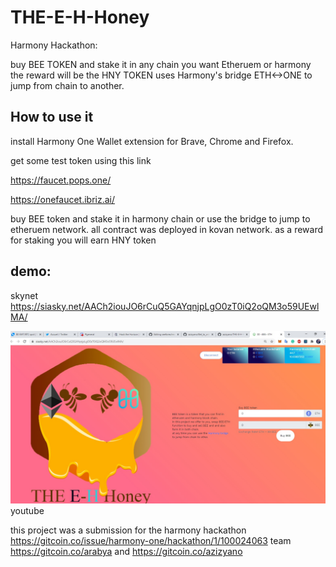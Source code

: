 
# THE-E-H-Honey

Harmony Hackathon:

buy BEE  TOKEN  and stake it in any chain you want Etheruem or harmony 
the reward will be the HNY TOKEN 
uses Harmony's bridge ETH<->ONE to jump from chain to another.

## How to use it
install Harmony One Wallet extension for Brave, Chrome and Firefox.

get some test token using this link

https://faucet.pops.one/

https://onefaucet.ibriz.ai/

buy BEE token and stake it in harmony chain or use the bridge to jump to etheruem network. all contract was deployed in kovan network.
as a reward for staking you will earn HNY token 

## demo:
skynet 
https://siasky.net/AACh2iouJO6rCuQ5GAYqnjpLgO0zT0iQ2oQM3o59UEwlMA/

[![Video](src/assets/videoshot.jpg)](https://youtu.be/DltdM4qXWG8)
youtube



this project was a submission for the harmony hackathon https://gitcoin.co/issue/harmony-one/hackathon/1/100024063
team https://gitcoin.co/arabya and https://gitcoin.co/azizyano
